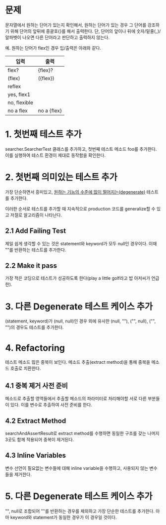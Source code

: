 # 문제

문자열에서 원하는 단어가 있는지 확인해서, 원하는 단어가 있는 경우 그 단어를 강조하기 위해 단어의 앞뒤에 중괄호{}를 해서 출력한다.
단, 단어의 앞이나 뒤에 숫자/밑줄(_)/알파벳이 나오면 다른 단어라고 판단하고 출력하지 않는다.

예. 원하는 단어가 flex인 경우 입/출력은 아래와 같다.

| 입력   | 출력           |
| ----- | ------------- |
| flex? | {flex}? |
| (flex) | ({flex}) |
| reflex | |
| yes, flex1 | |
| no, flexible | |
| no a flex | no a {flex} |

# 1. 첫번째 테스트 추가

searcher.SearcherTest 클래스를 추가하고, 첫번째 테스트 메소드 foo를 추가한다. 이를 실행하여 테스트 환경이 제대로 동작함을 확인한다.

# 2. 첫번째 의미있는 테스트 추가

가장 단순하면서 흥미있고, [원하는 기능의 수준에 많이 떨어지는(degenerate)](http://dictionary.reference.com/browse/degenerate) 테스트를 추가한다.

이러한 순서로 테스트를 추가할 때 지속적으로 production 코드를 generalize할 수 있고 저절로 알고리즘이 나타난다.

## 2.1 Add Failing Test

제일 쉽게 생각할 수 있는 것은 statement와 keyword가 모두 null인 경우이다. 이때 ""를 반환하는 테스트를 추가한다.

## 2.2 Make it pass

가장 적은 코딩으로 테스트가 성공하도록 한다(play a little golf라고 밥 아저씨가 언급한).

# 3. 다른 Degenerate 테스트 케이스 추가

(statement, keyword)가 (null, null)인 경우 외에 유사한 (null, ""), ("", null), ("", "")의 경우도 테스트를 추가한다.

# 4. Refactoring

테스트 메소드 많은 중복이 보인다. 메소드 추출(extract method)을 통해 중복을 메소드 호출로 치환한다.

## 4.1 중복 제거 사전 준비

메소드로 추출할 영역들에서 추출할 메소드의 파라미터로 처리해야할 서로 다른 부분들이 있다. 이를 변수로 추출하여 사전 준비를 한다.

## 4.2 Extract Method

searchAndAssertResult로 extract method를 수행하면 동일한 구조를 갖는 나머지 3곳도 함께 적용되어 중복이 제거된다.

## 4.3 Inline Variables

변수 선언이 필요없는 변수들에 대해 inline variable을 수행하고, 사용되지 않는 변수들을 제거한다.

# 5. 다른 Degenerate 테스트 케이스 추가

"", null로 조합되어 ""를 반환하는 경우를 제외하고 가장 단순한 테스트를 추가한다. 아마 keyword와 statement가 동일한 경우가 이 경우일 것이다.

